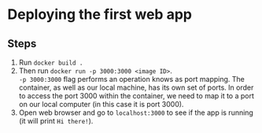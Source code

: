 # Deploying the first web app
## Steps
1. Run `docker build .`
2. Then run `docker run -p 3000:3000 <image ID>`.  
`-p 3000:3000` flag performs an operation knows as port mapping. The container, as well as our local machine, has its own set of ports. In order to access the port 3000 within the container, we need to map it to a port on our local computer (in this case it is port 3000).
3. Open web browser and go to `localhost:3000` to see if the app is running (it will print `Hi there!`).